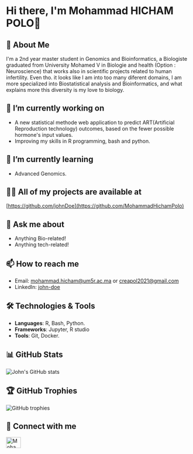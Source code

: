 # Hi there, I'm Mohammad HICHAM POLO👋

## 🚀 About Me
I'm a 2nd year master student in Genomics and Bioinformatics, a Biologiste graduated from University Mohamed V in Biologie and health (Option : Neuroscience) that works also in scientific projects related to human infertility.
Even tho. it looks like I am into too many diferent domains, I am more specialized into Biostatistical analysis and Bioinformatics, and what explains more this diversity is my love to 
biology.

## 🔭 I’m currently working on
- A new statistical methode web application to predict ART(Artificial Reproduction technology) outcomes, based on the fewer possible hormone's input values.
- Improving my skills in R programming, bash and python.

## 🌱 I’m currently learning
- Advanced Genomics.

## 👨‍💻 All of my projects are available at
[https://github.com/johnDoe](https://github.com/MohammadHichamPolo)

## 💬 Ask me about
- Anything Bio-related!
- Anything tech-related!

## 📫 How to reach me
- Email: mohammad.hicham@um5r.ac.ma or creapol2021@gmail.com
- LinkedIn: [john-doe](https://www.linkedin.com/in/john-doe/)

## 🛠️ Technologies & Tools
- **Languages**: R, Bash, Python.
- **Frameworks**: Jupyter, R studio
- **Tools**: Git, Docker.

## 📊 GitHub Stats
![John's GitHub stats](https://github-readme-stats.vercel.app/api?username=MohammadHichamPolo&show_icons=true&theme=radical)

## 🏆 GitHub Trophies
![GitHub trophies](https://github-profile-trophy.vercel.app/?username=MohammadHichamPolo&theme=dracula)

## 🔗 Connect with me
<p align="left">
<a href="https://www.linkedin.com/in/mohammad-hicham-polo-071043269/" target="blank"><img align="center" src="https://cdn.jsdelivr.net/npm/simple-icons@3.0.1/icons/linkedin.svg" alt="Mohammad-Hicham-Polo" height="30" width="40" /></a>
</p>

